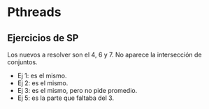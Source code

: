 # Pthreads

## Ejercicios de SP
Los nuevos a resolver son el 4, 6 y 7. No aparece la intersección de conjuntos.

* Ej 1: es el mismo.
* Ej 2: es el mismo.
* Ej 3: es el mismo, pero no pide promedio.
* Ej 5: es la parte que faltaba del 3.
